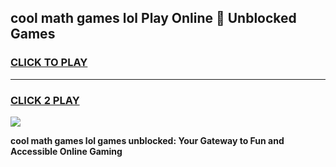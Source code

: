 
## cool math games lol Play Online 👋 Unblocked Games
<h3>
<a href="https://news.freeplayer.one?title=cool_math_games_lol&ref=17CMG">CLICK TO PLAY</a></h3>
<hr>

<h3>
<a href="https://news.freeplayer.one?title=cool_math_games_lol&ref=17CMG">CLICK 2 PLAY</a>
  
</h3>

<a href="https://news.freeplayer.one?title=cool_math_games_lol&ref=17CMG/"><img src="https://clearcache.store/games.png"></a>


**cool math games lol games unblocked: Your Gateway to Fun and Accessible Online Gaming**
